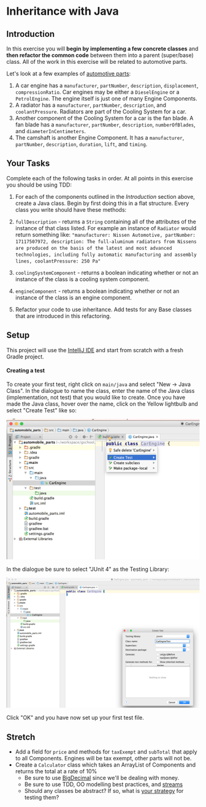 # Inheritance with Java

## Introduction

In this exercise you will **begin by implementing a few concrete classes** and **then refactor the common code** between them into a parent (super/base) class. All of the work in this exercise will be related to automotive parts.

Let's look at a few examples of [automotive parts](https://en.wikipedia.org/wiki/List_of_auto_parts#Engine_components_and_parts):

  1. A car engine has a `manufacturer`, `partNumber`, `description`, `displacement`, `compressionRatio`. Car engines may be either a `DieselEngine` or a `PetrolEngine`. The engine itself is just one of many Engine Components.
  1. A radiator has a `manufacturer`, `partNumber`, `description`, and `coolantPressure`. Radiators are part of the Cooling System for a car.
  1. Another component of the Cooling System for a car is the fan blade. A fan blade has a `manufacturer`, `partNumber`, `description`, `numberOfBlades`, and `diameterInCentimeters`.
  1. The camshaft is another Engine Component. It has a `manufacturer`, `partNumber`, `description`, `duration`, `lift`, and `timing`.

## Your Tasks

Complete each of the following tasks in order. At all points in this exercise you should be using TDD:

1. For each of the components outlined in the _Introduction_ section above, create a Java class. Begin by first doing this in a flat structure. Every class you write should have these methods:

  1. `fullDescription` - returns a `String` containing all of the attributes of the instance of that class listed. For example an instance of `Radiator` would return something like: `"manufacturer: Nissen Automotive, partNumber: 17117507972, description: The full-aluminum radiators from Nissens are produced on the basis of the latest and most advanced technologies, including fully automatic manufacturing and assembly lines, coolantPressure: 250 Pa"`
  1. `coolingSystemComponent` - returns a boolean indicating whether or not an instance of the class is a cooling system
  component.
  1. `engineComponent` - returns a boolean indicating whether or not an instance of the class is an engine component.

2. Refactor your code to use inheritance. Add tests for any Base classes that are introduced in this refactoring.

## Setup

This project will use the [IntelliJ IDE](https://www.jetbrains.com/idea/) and start from scratch with a fresh Gradle project.

#### Creating a test

To create your first test, right click on `main/java` and select "New -> Java Class". In the dialogue to name the class, enter the name of the Java class (implementation, not test) that you would like to create. Once you have made the Java class, hover over the name, click on the Yellow lightbulb and select "Create Test" like so:

![](screenshots/create_test_menu.png)

In the dialogue be sure to select "JUnit 4" as the Testing Library:

![](screenshots/junit4_test.png)

Click "OK" and you have now set up your first test file.

## Stretch

- Add a field for `price` and methods for `taxExempt` and `subTotal` that apply to all Components. Engines will be tax exempt, other parts will not be. 
- Create a `Calculator` class which takes an ArrayList of Components and returns the total at a rate of 10%
  - Be sure to use [BigDecimal](http://www.javapractices.com/topic/TopicAction.do?Id=13) since we'll be dealing with money.
  - Be sure to use TDD, OO modelling best practices, and [streams](https://www.sitepoint.com/java-8-streams-filter-map-reduce/)
  - Should any classes be abstract? If so, what is [your strategy](http://stackoverflow.com/questions/7569444/how-to-test-abstract-class-in-java-with-junit) for testing them?
